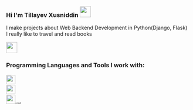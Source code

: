 ### Hi I'm Tillayev Xusniddin <img src="https://media.giphy.com/media/hvRJCLFzcasrR4ia7z/giphy.gif"    width="30px">

I make projects about Web Backend Development in Python(Django, Flask) <br/>
I really like to travel and read books

<a href="https://www.instagram.com/xusniddin13_04/"> 
<img src="https://freelogopng.com/images/all_img/1658586823instagram-logo-transparent.png" width="30px">
</a>

<br />

### Programming Languages and Tools I work with:

<code><img src="https://png.pngtree.com/png-vector/20220608/ourmid/pngtree-vector-illustration-of-an-icon-of-the-python-programming-language-png-image_4929818.png" height="25px"><code>
<code><img src="https://w7.pngwing.com/pngs/453/470/png-transparent-python-brands-icon.png" height="25px"><code>
<code><img src="https://w7.pngwing.com/pngs/453/470/png-transparent-python-brands-icon.png" height="25px"><cod

